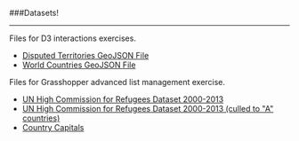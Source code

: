 ###Datasets!

-----

Files for D3 interactions exercises.

- [Disputed Territories GeoJSON File](disputed.json)
- [World Countries GeoJSON File](world-110m.json)

Files for Grasshopper advanced list management exercise.

- [UN High Commission for Refugees Dataset 2000-2013](psq-tms.csv)
- [UN High Commission for Refugees Dataset 2000-2013 (culled to "A" countries)](psq-tms-a-countries.csv)
- [Country Capitals](country-capitals.csv)
